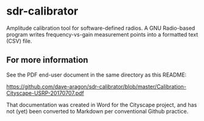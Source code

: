 # sdr-calibrator

Amplitude calibration tool for software-defined radios. A GNU Radio-based program writes frequency-vs-gain measurement points into a formatted text (CSV) file.


## For more information

See the PDF end-user document in the same directory as this README:

https://github.com/dave-aragon/sdr-calibrator/blob/master/Calibration-Cityscape-USRP-20170707.pdf 

That documentation was created in Word for the Cityscape project, and has not (yet) been converted to Markdown per conventional Github practice.

